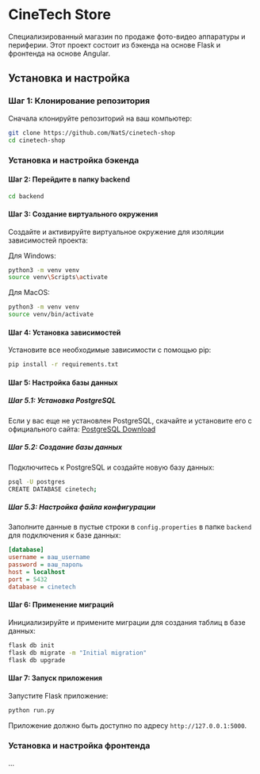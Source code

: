 
# CineTech Store

Специализированный магазин по продаже фото-видео аппаратуры и периферии. Этот проект состоит из бэкенда на основе Flask и фронтенда на основе Angular.

## Установка и настройка

### Шаг 1: Клонирование репозитория

Сначала клонируйте репозиторий на ваш компьютер:

```sh
git clone https://github.com/NatS/cinetech-shop
cd cinetech-shop
```

### Установка и настройка бэкенда

#### Шаг 2: Перейдите в папку backend

```sh
cd backend
```

#### Шаг 3: Создание виртуального окружения

Создайте и активируйте виртуальное окружение для изоляции зависимостей проекта:

Для Windows:
```sh
python3 -m venv venv
source venv\Scripts\activate
```

Для MacOS:
```sh
python3 -m venv venv
source venv/bin/activate
```

#### Шаг 4: Установка зависимостей

Установите все необходимые зависимости с помощью pip:

```sh
pip install -r requirements.txt
```

#### Шаг 5: Настройка базы данных

##### Шаг 5.1: Установка PostgreSQL

Если у вас еще не установлен PostgreSQL, скачайте и установите его с официального сайта: [PostgreSQL Download](https://www.postgresql.org/download/)

##### Шаг 5.2: Создание базы данных

Подключитесь к PostgreSQL и создайте новую базу данных:

```sh
psql -U postgres
CREATE DATABASE cinetech;
```

##### Шаг 5.3: Настройка файла конфигурации

Заполните данные в пустые строки в `config.properties` в папке `backend` для подключения к базе данных:

```ini
[database]
username = ваш_username
password = ваш_пароль
host = localhost
port = 5432
database = cinetech
```

#### Шаг 6: Применение миграций

Инициализируйте и примените миграции для создания таблиц в базе данных:

```sh
flask db init
flask db migrate -m "Initial migration"
flask db upgrade
```

#### Шаг 7: Запуск приложения

Запустите Flask приложение:

```sh
python run.py
```

Приложение должно быть доступно по адресу `http://127.0.0.1:5000`.

### Установка и настройка фронтенда

...

